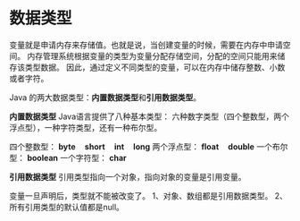 # 数据类型

变量就是申请内存来存储值。也就是说，当创建变量的时候，需要在内存中申请空间。
内存管理系统根据变量的类型为变量分配存储空间，分配的空间只能用来储存该类型数据。
因此，通过定义不同类型的变量，可以在内存中储存整数、小数或者字符。

Java 的两大数据类型：**内置数据类型**和**引用数据类型**。

**内置数据类型**
Java语言提供了八种基本类型：
六种数字类型（四个整数型，两个浮点型），一种字符类型，还有一种布尔型。

四个整数型：  **byte &nbsp; &nbsp; short &nbsp; &nbsp; int &nbsp; &nbsp; long**
两个浮点型：  **float &nbsp; &nbsp; double**
一个布尔型：  **boolean**
一个字符型：  **char**

**引用数据类型**
引用类型指向一个对象，指向对象的变量是引用变量。

变量一旦声明后，类型就不能被改变了。
1、对象、数组都是引用数据类型。
2、所有引用类型的默认值都是null。